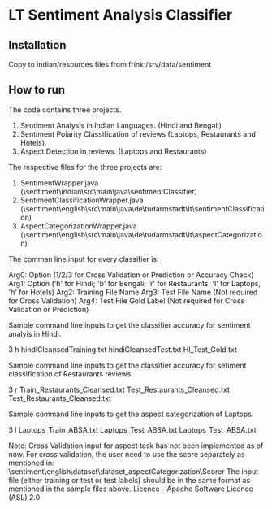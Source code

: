 LT Sentiment Analysis Classifier 
===============================

Installation
------------

Copy to indian/resources files from frink:/srv/data/sentiment

How to run
----------

The code contains three projects.

1. Sentiment Analysis in Indian Languages. (Hindi and Bengali)
2. Sentiment Polarity Classification of reviews (Laptops, Restaurants and Hotels).
3. Aspect Detection in reviews. (Laptops and Restaurants)



The respective files for the three projects are:

1. SentimentWrapper.java (\sentiment\indian\src\main\java\sentimentClassifier)
2. SentimentClassificationWrapper.java (\sentiment\english\src\main\java\de\tudarmstadt\lt\sentimentClassification)
3. AspectCategorizationWrapper.java (\sentiment\english\src\main\java\de\tudarmstadt\lt\aspectCategorization)



The comman line input for every classifier is:

Arg0: Option (1/2/3 for Cross Validation or Prediction or Accuracy Check)
Arg1: Option ('h' for Hindi; 'b' for Bengali; 'r' for Restaurants, 'l' for Laptops, 'h' for Hotels)
Arg2: Training File Name
Arg3: Test File Name (Not required for Cross Validation)
Arg4: Test File Gold Label (Not required for Cross Validation or Prediction)

Sample command line inputs to get the classifier accuracy for sentiment analyis in Hindi.

3
h
hindiCleansedTraining.txt
hindiCleansedTest.txt
HI_Test_Gold.txt



Sample command line inputs to get the classifier accuracy for setiment classification of Restaurants reviews.

3
r
Train_Restaurants_Cleansed.txt
Test_Restaurants_Cleansed.txt
Test_Restaurants_Cleansed.txt


Sample command line inputs to get the aspect categorization of Laptops.

3
l
Laptops_Train_ABSA.txt
Laptops_Test_ABSA.txt
Laptops_Test_ABSA.txt




Note: Cross Validation input for aspect task has not been implemented as of now.
      For cross validation, the user need to use the score separately as mentioned in: \sentiment\english\dataset\dataset_aspectCategorization\Scorer
      The input file (either training or test or test labels) should be in the same format as mentioned in the sample files above.
Licence - Apache Software Licence (ASL) 2.0



